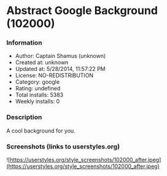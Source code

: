 # Abstract Google Background (102000)

### Information
- Author: Captain Shamus (unknown)
- Created at: unknown
- Updated at: 5/28/2014, 11:57:22 PM
- License: NO-REDISTRIBUTION
- Category: google
- Rating: undefined
- Total installs: 5383
- Weekly installs: 0


### Description
A cool background for you.


### Screenshots (links to userstyles.org)
![https://userstyles.org/style_screenshots/102000_after.jpeg](https://userstyles.org/style_screenshots/102000_after.jpeg)


